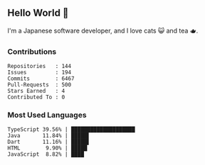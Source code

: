 ## Hello World 👋

I'm a Japanese software developer, and I love cats 😺 and tea 🫖.

### Contributions

    Repositories   : 144
    Issues         : 194
    Commits        : 6467
    Pull-Requests  : 500
    Stars Earned   : 4
    Contributed To : 0

### Most Used Languages

    TypeScript 39.56% | ████████████████████
    Java       11.84% | █████▌
    Dart       11.16% | █████▌
    HTML        9.90% | █████
    JavaScript  8.82% | ████
